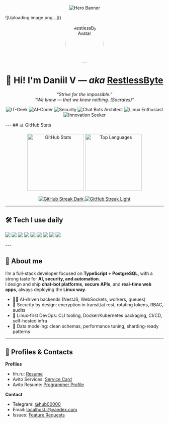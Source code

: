 <!-- Dynamic Gradient Banner -->
<p align="center">
  <img
    src="https://capsule-render.vercel.app/api?type=soft&color=0:ec4899,50:a855f7,100:8b5cf6&text=Hello!%20I’m%20Daniil%20—%20RestlessByte&fontColor=ffffff&fontSize=38&animation=fadeIn&height=140&desc=AI%20Automation%20%7C%20TypeScript%20%2B%20PostgreSQL%20%7C%20Linux-first&descAlign=50&descAlignY=75"
    alt="Hero Banner"
  />
</p>
![Uploading image.png…]()

<!-- Avatar -->
<p align="center">
  <a href="https://github.com/RestlessByte">
    <img src="https://github.com/RestlessByte.png" width="120" height="120" style="border-radius:50%" alt="RestlessByte Avatar" />
  </a>
</p>

<h1 align="center">👋 Hi! I'm Daniil V — <i>aka</i> <a href="https://github.com/RestlessByte">RestlessByte</a></h1>

<p align="center">
  <em>“Strive for the impossible.”</em><br/>
  <em>“We know — that we know nothing. (Socrates)”</em>
</p>
<p align="center">
  <img alt="IT-Geek" src="https://img.shields.io/badge/IT–Geek-0b7285?style=for-the-badge&logo=github&logoColor=white" />
  <img alt="AI-Coder" src="https://img.shields.io/badge/AI–Coder-5f3dc4?style=for-the-badge&logo=openai&logoColor=white" />
  <img alt="Security" src="https://img.shields.io/badge/Security%20Specialist-2b8a3e?style=for-the-badge&logo=protonvpn&logoColor=white" />
  <img alt="Chat Bots Architect" src="https://img.shields.io/badge/Chat%20Bots%20Architect-1c7ed6?style=for-the-badge&logo=telegram&logoColor=white" />
  <img alt="Linux Enthusiast" src="https://img.shields.io/badge/Linux%20Enthusiast-111827?style=for-the-badge&logo=linux&logoColor=white" />
  <img alt="Innovation Seeker" src="https://img.shields.io/badge/Innovation%20Seeker-f59f00?style=for-the-badge&logo=lightning&logoColor=white" />
</p>
---
## 📊 GitHub Stats

<!-- Responsive stats card: light/dark via <picture>; rank hidden (no B-/S etc) -->
<p align="center">
  <picture>
    <source srcset="https://github-readme-stats.vercel.app/api?username=RestlessByte&show_icons=true&hide_rank=true&include_all_commits=true&count_private=true&show=reviews,discussions_started,discussions_answered,prs_merged,prs_merged_percentage&theme=dark&hide_border=true&border_radius=12&v=3" media="(prefers-color-scheme: dark)" />
    <source srcset="https://github-readme-stats.vercel.app/api?username=RestlessByte&show_icons=true&hide_rank=true&include_all_commits=true&count_private=true&show=reviews,discussions_started,discussions_answered,prs_merged,prs_merged_percentage&theme=transparent&hide_border=true&border_radius=12&v=3" media="(prefers-color-scheme: light), (prefers-color-scheme: no-preference)" />
    <img height="180" alt="GitHub Stats" src="https://github-readme-stats.vercel.app/api?username=RestlessByte&show_icons=true&hide_rank=true&include_all_commits=true&count_private=true&theme=transparent&hide_border=true&border_radius=12&v=3" />
  </picture>

  <picture>
    <source srcset="https://github-readme-stats.vercel.app/api/top-langs/?username=RestlessByte&layout=compact&langs_count=8&card_width=380&hide_progress=false&theme=dark&hide_border=true&border_radius=12&v=3" media="(prefers-color-scheme: dark)" />
    <source srcset="https://github-readme-stats.vercel.app/api/top-langs/?username=RestlessByte&layout=compact&langs_count=8&card_width=380&hide_progress=false&theme=transparent&hide_border=true&border_radius=12&v=3" media="(prefers-color-scheme: light), (prefers-color-scheme: no-preference)" />
    <img height="180" alt="Top Languages" src="https://github-readme-stats.vercel.app/api/top-langs/?username=RestlessByte&layout=compact&langs_count=8&card_width=380&hide_progress=false&theme=transparent&hide_border=true&border_radius=12&v=3" />
  </picture>
</p>

<p align="center">
  <a href="https://git.io/streak-stats">
    <img src="https://streak-stats.demolab.com?user=RestlessByte&theme=tokyonight&hide_border=true&border_radius=12&date_format=j%20M%5B%20Y%5D&card_width=720&v=3#gh-dark-mode-only" alt="GitHub Streak Dark" />
  </a>
  <a href="https://git.io/streak-stats">
    <img src="https://streak-stats.demolab.com?user=RestlessByte&theme=default&hide_border=true&border_radius=12&date_format=j%20M%5B%20Y%5D&card_width=720&v=3#gh-light-mode-only" alt="GitHub Streak Light" />
  </a>
</p>

---
## 🛠 Tech I use daily
<p>
  <img src="https://img.shields.io/badge/TypeScript-3178c6?logo=typescript&logoColor=white" />
  <img src="https://img.shields.io/badge/NestJS-ea2845?logo=nestjs&logoColor=white" />
  <img src="https://img.shields.io/badge/Next.js-000000?logo=nextdotjs&logoColor=white" />
  <img src="https://img.shields.io/badge/Node.js-3c873a?logo=nodedotjs&logoColor=white" />
  <img src="https://img.shields.io/badge/PostgreSQL-4169e1?logo=postgresql&logoColor=white" />
  <img src="https://img.shields.io/badge/Docker-2496ed?logo=docker&logoColor=white" />
  <img src="https://img.shields.io/badge/Kubernetes-326ce5?logo=kubernetes&logoColor=white" />
  <img src="https://img.shields.io/badge/Linux-0f172a?logo=linux&logoColor=white" />
  <img src="https://img.shields.io/badge/WebSockets-9333ea?logo=cloudflare&logoColor=white" />
</p>
---

## 🚀 About me

I’m a full-stack developer focused on **TypeScript + PostgreSQL**, with a strong taste for **AI, security, and automation**.  
I design and ship **chat-bot platforms**, **secure APIs**, and **real-time web apps**, always deploying the **Linux way**.

- 👨‍💻 AI-driven backends (NestJS, WebSockets, workers, queues)  
- 🔐 Security by design: encryption in transit/at rest, rotating tokens, RBAC, audits  
- 🐧 Linux-first DevOps: CLI tooling, Docker/Kubernetes packaging, CI/CD, self-hosted infra  
- 🧠 Data modeling: clean schemas, performance tuning, sharding-ready patterns
---

## 💼 Profiles & Contacts

**Profiles**  
- hh.ru: <a href="https://hh.ru/resume/7aee394dff0e982c5b0039ed1f666a5a524544">Resume</a>  
- Avito Services: <a href="https://www.avito.ru/meleuz/predlozheniya_uslug/ustanovka_windows_linux_razrabtka_pod_klyuch_3565647194">Service Card</a>  
- Avito Resume: <a href="https://www.avito.ru/meleuz/rezume/programmist_programmer_3981233373">Programmer Profile</a>

**Contact**  
- Telegram: <a href="https://t.me/hub00000">@hub00000</a>  
- Email: <a href="mailto:localhost.l@yandex.com">localhost.l@yandex.com</a>  
- Issues: <a href="https://github.com/RestlessByte/RestlessByte/issues">Feature Requests</a>
